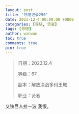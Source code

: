 ```yaml
---
layout: post
title: "导随记录290"
date: 2023-12-4 00:00:00 +0800
categories: [导随, 贤者]
tags: [导随]
author: wanwan
toc: true
comments: true
pin: true
---
```

> 日期：2023.12.4
>
> 等级：67
>
> 副本：解放决战多玛王城
>
> 职业：贤者

又铁巨人拉一波 我恨。